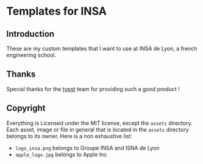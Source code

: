 # Templates for INSA

## Introduction

These are my custom templates that I want to use at INSA de Lyon, a french
engineering school.

## Thanks

Special thanks for the [typst](typst.app) team for providing such a good product !

## Copyright

Everything is Licensed under the MIT license, except the `assets` directory.
Each asset, image or file in general that is located in the `assets` directory
belongs to its owner. Here is a non exhaustive list:

- `logo_insa.png` belongs to Groupe INSA and ISNA de Lyon
- `apple_logo.jpg` belongs to Apple Inc
